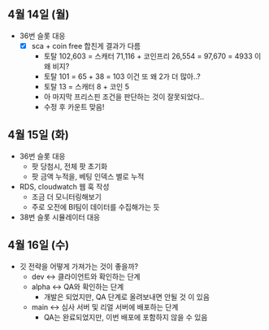 
## 4월 14일 (월)

- 36번 슬롯 대응
	- [x] sca + coin free 합친게 결과가 다름
		- 토탈 102,603 = 스캐터 71,116 + 코인프리 26,554 = 97,670 = 4933 이 왜 비지?
		- 토탈 101 = 65 + 38 = 103 이건 또 왜 2가 더 많아..?
		- 토탈 13 = 스캐터 8 + 코인 5
		- 아 마지막 프리스핀 조건을 판단하는 것이 잘못되었다..
		- 수정 후 카운트 맞음!

## 4월 15일 (화)

- 36번 슬롯 대응
	- 팟 당첨시, 전체 팟 초기화
	- 팟 금액 누적을, 베팅 인덱스 별로 누적
- RDS, cloudwatch 웹 훅 작성
	- 조금 더 모니터링해보기
	- 주로 오전에 BI팀이 데이터를 수집해가는 듯
- 38번 슬롯 시뮬레이터 대응


## 4월 16일 (수)

- 깃 전략을 어떻게 가져가는 것이 좋을까?
	- dev <-> 클라이언트와 확인하는 단계
	- alpha <-> QA와 확인하는 단계
		- 개발은 되었지만, QA 단계로 올려보내면 안될 것 이 있음
	- main <-> 심사 서버 및 리얼 서버에 배포하는 단계
		- QA는 완료되었지만, 이번 배포에 포함하지 않을 수 있음